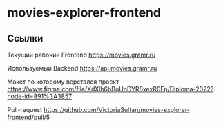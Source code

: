 # movies-explorer-frontend

## Ссылки

Текущий рабочий Frontend
https://movies.gramr.ru

Используемый Backend
https://api.movies.gramr.ru

Макет по которому верстался проект
https://www.figma.com/file/XdXlh6bBoUnDYR8xexR0Fp/Diploma-2022?node-id=891%3A3857

Pull-request
https://github.com/VictoriaSultan/movies-explorer-frontend/pull/5